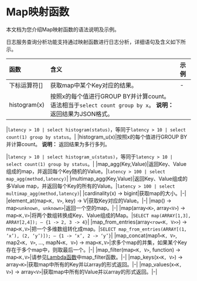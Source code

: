 # Map映射函数

本文档为您介绍Map映射函数的语法说明及示例。

日志服务查询分析功能支持通过映射函数进行日志分析，详细语句及含义如下所示。

|函数|含义|示例|
|:-|:-|:-|
|下标运算符\[\]|获取map中某个Key对应的结果。|-|
|histogram\(x\)|按照x的每个值进行GROUP BY并计算count。语法相当于`select count group by x`。 **说明：** 返回结果为JSON格式。

|`latency > 10 | select histogram(status)`，等同于`latency > 10 | select count(1) group by status`。|
|histogram\_u\(x\)|按照x的每个值进行GROUP BY并计算count。 **说明：** 返回结果为多行多列。

|`latency > 10 | select histogram_u(status)`，等同于`latency > 10 | select count(1) group by status`。|
|map\_agg\(Key,Value\)|返回Key、Value组成的map，并返回每个Key随机的Value。|`latency > 100 | select map_agg(method,latency)`|
|multimap\_agg\(Key,Value\)|返回Key、Value组成的多Value map，并返回每个Key的所有的Value。|`latency > 100 | select multimap_agg(method,latency)`|
|cardinality\(x\) → bigint|获取map的大小。|-|
|element\_at\(map`<K, V>`, key\) → V|获取Key对应的Value。|-|
|map\(\) → map`<unknown, unknown>`|返回一个空的map。|-|
|map\(array`<K>`, array`<V>`\) → map`<K,V>`|将两个数组转换成Key、Value组成的Map。|`SELECT map(ARRAY[1,3], ARRAY[2,4]); — {1 -> 2, 3 -> 4}`|
|map\_from\_entries\(array`<row<K, V>>`\) → map`<K,V>`|把一个多维数组转化成map。|`SELECT map_from_entries(ARRAY[(1, ‘x’), (2, ‘y’)]); — {1 -> ‘x’, 2 -> ‘y’}`|
|map\_concat\(map1`<K, V>`, map2`<K, V>`, …, mapN`<K, V>`\) → map`<K,V>`|求多个map的并集，如果某个Key存在于多个map中，则取最后一个。|-|
|map\_filter\(map`<K, V>`, function\) → map`<K,V>`|请参见[Lambda函数](/cn.zh-CN/查询和分析/SQL分析语法与功能/Lambda函数.md)中map\_filter函数。|-|
|map\_keys\(x`<K, V>`\) → array`<K>`|获取map中所有的Key并以array的形式返回。|-|
|map\_values\(x`<K, V>`\) → array`<V>`|获取map中所有的Value并以array的形式返回。|-|

